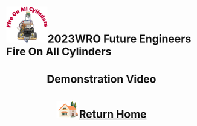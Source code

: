 ![LOGO](../../other/img/logo.png)2023WRO Future Engineers Fire On All Cylinders  
====
# <div align="center">Demonstration Video  </div> 


# <div align="center">![HOME](../../other/img/Home.png)[Return Home](../../)</div> 